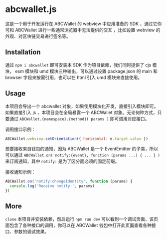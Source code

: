 # abcwallet.js

这是一个用于开发运行在 ABCWallet 的 webview 中应用准备的 SDK ，通过它你可和 ABCWallet 进行一些通常浏览器中无法提供的交互
，比如设置 webview 的外观、对区块链交易进行签名等。


## Installation 

通过 `npm i abcwallet` 即可安装本 SDK 作为项目依赖，我们同时提供了 cjs 模块， esm 模块和 umd 模块三种输出，可以通过设置 
package.json 的 main 和 browser 字段来按需引用，也可以在 html 引入 umd 模块来直接使用。  


## Usage

本项目会导出一个 abcwallet 对象，如果使用模块化开发，直接引入模块即可。如果直接引入 js ，本项目会在全局暴露一个 
ABCWallet 对象。无论何种方式，只要通过 `ABCWallet.{namespace}.{method}( params )` 即可调用对应接口。

调用接口示例：

```js
ABCWallet.webview.setOrientation({ horizontal: e.target.value })
```

想要接收来自钱包的通知，因为 ABCWallet 是一个 EventEmitter 的子类，所以可以通过 
`ABCWallet.on('notify:{event}, function (params ...) { ... } )` 来订阅通知，其中 `notify:` 是为了区分而必须的固定前缀。

接收通知示例：

```js
ABCWallet.on('notify:changeIdentity', function (params) {
  console.log('Receive notify:', params)
})
```


## More

`clone` 本项目并安装依赖，然后运行 `npm run dev` 可以看到一个调试页面，该页面包含了各种接口的调用，你可以在 ABCWallet 
钱包中打开此页面查看各种接口、参数的调试效果。

